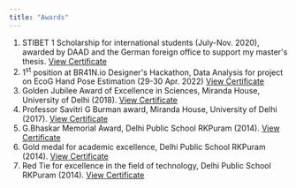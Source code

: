 ```yaml
---
title: "Awards"
---
```

1. STIBET 1 Scholarship for international students (July-Nov. 2020), awarded by DAAD and the German foreign office to support my master's thesis. [View Certificate](https://drive.google.com/file/d/1N-38yKM7rTP8TBhB0gmUqrGO64Q2kVJG/view?usp=sharing) 
2. 1<sup>st</sup> position at BR41N.io Designer's Hackathon, Data Analysis for project on EcoG Hand Pose Estimation (29-30 Apr. 2022) [View Certificate](https://drive.google.com/file/d/1zhNKTYtk3C_dyRjIy9WFephWs844fx69/view?usp=sharing)
3. Golden Jubilee Award of Excellence in Sciences, Miranda House, University of Delhi (2018). [View Certificate]()
4. Professor Savitri G Burman award, Miranda House, University of Delhi (2017). [View Certificate](https://docs.google.com/document/d/1a5QgajyJT8cC-XhDjcwVCyVY2P7-0vj-3YbiIugvjb4/edit?usp=sharing)
5. G.Bhaskar Memorial Award, Delhi Public School RKPuram (2014). [View Certificate](https://docs.google.com/document/d/1G6RkZM4ReumEHHTQmqq81ty5s8W-LN_F8jb9XQoQK-A/edit?usp=sharing)
6.  Gold medal for academic excellence, Delhi Public School RKPuram (2014). [View Certificate](https://docs.google.com/document/d/1i_kgqFBZT6rdQV1V3-7nG0tc60o-bKPwaTeM_HpNyU/edit?usp=sharing)
7. Red Tie for excellence in the field of technology, Delhi Public School RKPuram (2014). [View Certificate](https://drive.google.com/file/d/0ByUQyOO8dnOQV2kzVUdoMml6Y2RuYlF1LTFHWGg3U0VfYXQw/view?usp=sharing&resourcekey=0-hyXRN-dC0xVGXygVbYK3fw)
